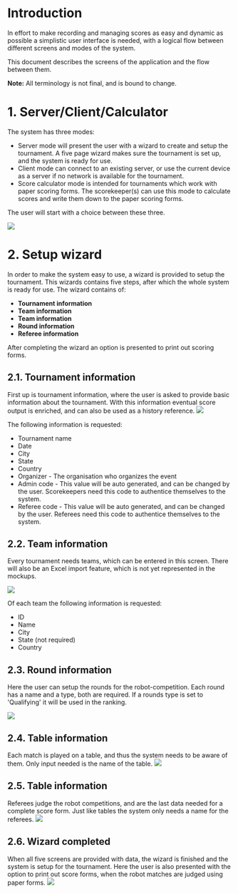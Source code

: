 # Introduction
In effort to make recording and managing scores as easy and dynamic as possible a simplistic user interface is needed, with a logical flow between different screens and modes of the system. 

This document describes the screens of the application and the flow between them.

**Note:** All terminology is not final, and is bound to change.

# 1. Server/Client/Calculator

The system has three modes:
* Server mode will present the user with a wizard to create and setup the tournament. A five page wizard makes sure the tournament is set up, and the system is ready for use.
* Client mode can connect to an existing server, or use the current device as a server if no network is available for the tournament.
* Score calculator mode is intended for tournaments which work with paper scoring forms. The scorekeeper(s) can use this mode to calculate scores and write them down to the paper scoring forms.

The user will start with a choice between these three.

![](https://raw.githubusercontent.com/FirstLegoLeague/fllscoring/master/docs/user_interface/mockups/PNGs/01.%20Apptype%20choice.png)

# 2. Setup wizard
In order to make the system easy to use, a wizard is provided to setup the tournament. This wizards contains five steps, after which the whole system is ready for use. The wizard contains of:
* **Tournament information**
* **Team information**
* **Team information**
* **Round information**
* **Referee information**

After completing the wizard an option is presented to print out scoring forms.

## 2.1. Tournament information
First up is tournament information, where the user is asked to provide basic information about the tournament. With this information eventual score output is enriched, and can also be used as a history reference.
![](https://raw.githubusercontent.com/FirstLegoLeague/fllscoring/master/docs/user_interface/mockups/PNGs/02.%20Wizard%20-%20Tournament.png)

The following information is requested:
* Tournament name
* Date
* City
* State
* Country
* Organizer - The organisation who organizes the event
* Admin code - This value will be auto generated, and can be changed by the user. Scorekeepers need this code to authentice themselves to the system.
* Referee code - This value will be auto generated, and can be changed by the user. Referees need this code to authentice themselves to the system.

## 2.2. Team information
Every tournament needs teams, which can be entered in this screen. There will also be an Excel import feature, which is not yet represented in the mockups.

![](https://raw.githubusercontent.com/FirstLegoLeague/fllscoring/master/docs/user_interface/mockups/PNGs/03.%20Wizard%20-%20Teams.png)

Of each team the following information is requested:
* ID
* Name
* City
* State (not required)
* Country

## 2.3. Round information
Here the user can setup the rounds for the robot-competition. Each round has a name and a type, both are required. If a rounds type is set to 'Qualifying' it will be used in the ranking.

![](https://raw.githubusercontent.com/FirstLegoLeague/fllscoring/master/docs/user_interface/mockups/PNGs/04.%20Wizard%20-%20Rounds.png)

## 2.4. Table information
Each match is played on a table, and thus the system needs to be aware of them. Only input needed is the name of the table.
![](https://raw.githubusercontent.com/FirstLegoLeague/fllscoring/master/docs/user_interface/mockups/PNGs/05.%20Wizard%20-%20Tables.png)

## 2.5. Table information
Referees judge the robot competitions, and are the last data needed for a complete score form. Just like tables the system only needs a name for the referees.
![](https://raw.githubusercontent.com/FirstLegoLeague/fllscoring/master/docs/user_interface/mockups/PNGs/06.%20Wizard%20-%20Referees.png)

## 2.6. Wizard completed
When all five screens are provided with data, the wizard is finished and the system is setup for the tournament. Here the user is also presented with the option to print out score forms, when the robot matches are judged using paper forms.
![](https://raw.githubusercontent.com/FirstLegoLeague/fllscoring/master/docs/user_interface/mockups/PNGs/07.%20Wizard%20-%20Completed.png)